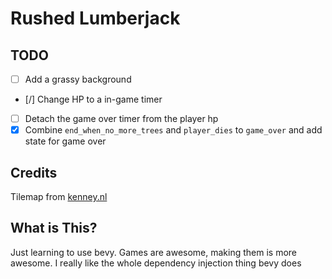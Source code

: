 # Rushed Lumberjack

## TODO
- [ ] Add a grassy background
- [/] Change HP to a in-game timer
- [ ] Detach the game over timer from the player hp
- [x] Combine `end_when_no_more_trees` and `player_dies` to `game_over` and add state for game over

## Credits
Tilemap from [kenney.nl](https://kenney.nl/assets/monochrome-rpg)

## What is This?
Just learning to use bevy. Games are awesome, making them is more awesome. I really like the whole dependency injection thing bevy does
